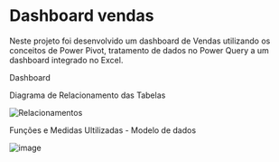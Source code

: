 # Dashboard vendas

Neste projeto foi desenvolvido um dashboard de Vendas utilizando os conceitos de Power Pivot, tratamento de dados no Power Query a um dashboard integrado no Excel.

Dashboard

Diagrama de Relacionamento das Tabelas

![Relacionamentos](https://github.com/pmachadocode/dashboard_vendas/assets/49794067/f9b0d594-0ac6-4b78-b7ed-eef9c4008b99)

Funções e Medidas Ultilizadas - Modelo de dados

![image](https://github.com/pmachadocode/dashboard_vendas/assets/49794067/0cb9b87a-18b1-4b68-8a06-9cb2d7307d51)
